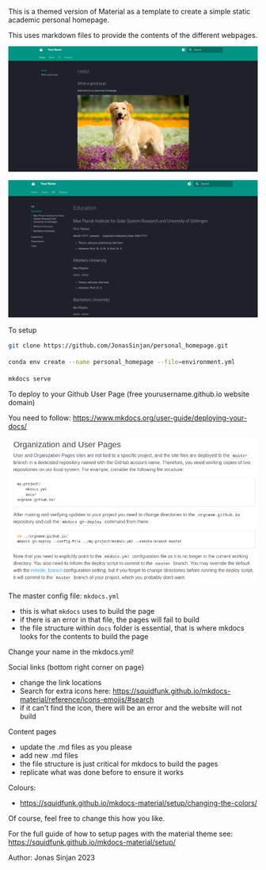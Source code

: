 This is a themed version of Material as a template to create a simple static academic personal homepage.

This uses markdown files to provide the contents of the different webpages.

![preview](./images/preview.png)

![cv](./images/cv_preview.png)

To setup 

```bash
git clone https://github.com/JonasSinjan/personal_homepage.git

conda env create --name personal_homepage --file=environment.yml

mkdocs serve
```

To deploy to your Github User Page (free yourusername.github.io website domain)

You need to follow: https://www.mkdocs.org/user-guide/deploying-your-docs/

![deploy](./images/deploy_user_github.png)

The master config file: `mkdocs.yml`

- this is what `mkdocs` uses to build the page
- if there is an error in that file, the pages will fail to build
- the file structure within `docs` folder is essential, that is where mkdocs looks for the contents to build the page

Change your name in the mkdocs.yml!

Social links (bottom right corner on page)

- change the link locations
- Search for extra icons here: https://squidfunk.github.io/mkdocs-material/reference/icons-emojis/#search
- if it can't find the icon, there will be an error and the website will not build

Content pages

- update the .md files as you please
- add new .md files
- the file structure is just critical for mkdocs to build the pages
- replicate what was done before to ensure it works

Colours:

- https://squidfunk.github.io/mkdocs-material/setup/changing-the-colors/

Of course, feel free to change this how you like.

For the full guide of how to setup pages with the material theme see: https://squidfunk.github.io/mkdocs-material/setup/

Author: Jonas Sinjan 2023